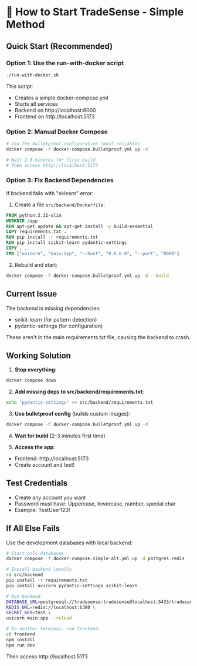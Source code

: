 # 🚀 How to Start TradeSense - Simple Method

## Quick Start (Recommended)

### Option 1: Use the run-with-docker script
```bash
./run-with-docker.sh
```

This script:
- Creates a simple docker-compose.yml
- Starts all services
- Backend on http://localhost:8000
- Frontend on http://localhost:5173

### Option 2: Manual Docker Compose
```bash
# Use the bulletproof configuration (most reliable)
docker compose -f docker-compose.bulletproof.yml up -d

# Wait 2-3 minutes for first build
# Then access http://localhost:5173
```

### Option 3: Fix Backend Dependencies
If backend fails with "sklearn" error:

1. Create a file `src/backend/Dockerfile`:
```dockerfile
FROM python:3.11-slim
WORKDIR /app
RUN apt-get update && apt-get install -y build-essential
COPY requirements.txt .
RUN pip install -r requirements.txt
RUN pip install scikit-learn pydantic-settings
COPY . .
CMD ["uvicorn", "main:app", "--host", "0.0.0.0", "--port", "8000"]
```

2. Rebuild and start:
```bash
docker compose -f docker-compose.bulletproof.yml up -d --build
```

## Current Issue

The backend is missing dependencies:
- scikit-learn (for pattern detection)
- pydantic-settings (for configuration)

These aren't in the main requirements.txt file, causing the backend to crash.

## Working Solution

1. **Stop everything**:
```bash
docker compose down
```

2. **Add missing deps to src/backend/requirements.txt**:
```bash
echo "pydantic-settings" >> src/backend/requirements.txt
```

3. **Use bulletproof config** (builds custom images):
```bash
docker compose -f docker-compose.bulletproof.yml up -d
```

4. **Wait for build** (2-3 minutes first time)

5. **Access the app**:
- Frontend: http://localhost:5173
- Create account and test!

## Test Credentials
- Create any account you want
- Password must have: Uppercase, lowercase, number, special char
- Example: TestUser123!

## If All Else Fails

Use the development databases with local backend:
```bash
# Start only databases
docker compose -f docker-compose.simple-alt.yml up -d postgres redis

# Install backend locally
cd src/backend
pip install -r requirements.txt
pip install uvicorn pydantic-settings scikit-learn

# Run backend
DATABASE_URL=postgresql://tradesense:tradesense@localhost:5433/tradesense \
REDIS_URL=redis://localhost:6380 \
SECRET_KEY=test \
uvicorn main:app --reload

# In another terminal, run frontend
cd frontend
npm install
npm run dev
```

Then access http://localhost:5173